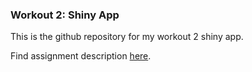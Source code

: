 ### Workout 2: Shiny App

This is the github repository for my workout 2 shiny app.

Find assignment description [here](https://github.com/ucb-stat133/stat133-hws/blob/master/2019-spring/workout02.pdf).
